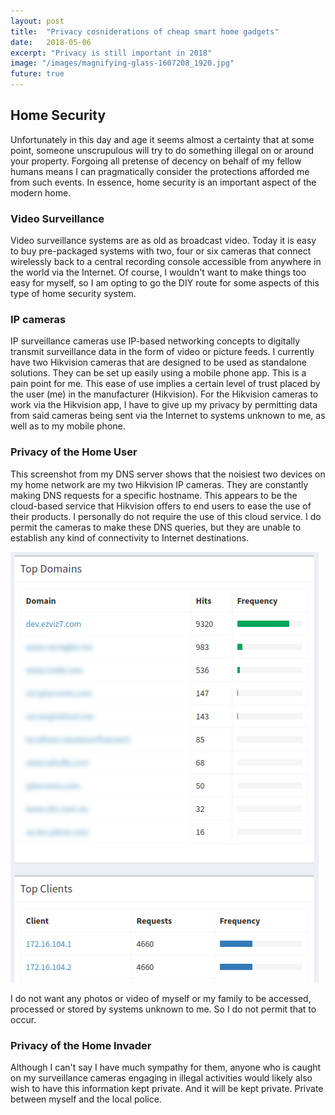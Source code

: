 ```yaml
---
layout: post
title:  "Privacy cosniderations of cheap smart home gadgets"
date:   2018-05-06
excerpt: "Privacy is still important in 2018"
image: "/images/magnifying-glass-1607208_1920.jpg"
future: true
---
```


## Home Security
Unfortunately in this day and age it seems almost a certainty that at some point, someone unscrupulous will try to do something illegal on or around your property. Forgoing all pretense of decency on behalf of my fellow humans means I can pragmatically consider the protections afforded me from such events. In essence, home security is an important aspect of the modern home.

### Video Surveillance
Video surveillance systems are as old as broadcast video. Today it is easy to buy pre-packaged systems with two, four or six cameras that connect wirelessly back to a central recording console accessible from anywhere in the world via the Internet. Of course, I wouldn't want to make things too easy for myself, so I am opting to go the DIY route for some aspects of this type of home security system.

### IP cameras
IP surveillance cameras use IP-based networking concepts to digitally transmit surveillance data in the form of video or picture feeds. I currently have two Hikvision cameras that are designed to be used as standalone solutions. They can be set up easily using a mobile phone app. This is a pain point for me. This ease of use implies a certain level of trust placed by the user (me) in the manufacturer (Hikvision). For the Hikvision cameras to work via the Hikvision app, I have to give up my privacy by permitting data from said cameras being sent via the Internet to systems unknown to me, as well as to my mobile phone.

### Privacy of the Home User
This screenshot from my DNS server shows that the noisiest two devices on my home network are my two Hikvision IP cameras. They are constantly making DNS requests for a specific hostname. This appears to be the cloud-based service that Hikvision offers to end users to ease the use of their products. I personally do not require the use of this cloud service. I do permit the cameras to make these DNS queries, but they are unable to establish any kind of connectivity to Internet destinations.

![Hikvision IP Camera DNS query log](/images/hikvision-dev-ezviz7-dns-requests.png)


I do not want any photos or video of myself or my family to be accessed, processed or stored by systems unknown to me. So I do not permit that to occur.

### Privacy of the Home Invader
Although I can't say I have much sympathy for them, anyone who is caught on my surveillance cameras engaging in illegal activities would likely also wish to have this information kept private. And it will be kept private. Private between myself and the local police.

